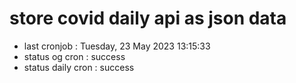 # store covid daily api as json data

- last cronjob : Tuesday, 23 May 2023 13:15:33
- status og cron : success
- status daily cron : success
      
      